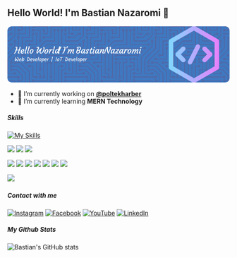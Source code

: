 ## Hello World! I'm Bastian Nazaromi 👋

![Bastian Nazaromi](img/github-header.png)

<!--
**bastiannazaromi/bastiannazaromi** is a ✨ _special_ ✨ repository because its `README.md` (this file) appears on your GitHub profile.

Here are some ideas to get you started:

- 🔭 I’m currently working on ...
- 🌱 I’m currently learning ...
- 👯 I’m looking to collaborate on ...
- 🤔 I’m looking for help with ...
- 💬 Ask me about ...
- 📫 How to reach me: ...
- 😄 Pronouns: ...
- ⚡ Fun fact: ...
-->

-   🔭 I’m currently working on [**@poltekharber**](https://poltekharber.ac.id)
-   🌱 I’m currently learning **MERN Technology**

##### Skills

[![My Skills](https://skillicons.dev/icons?i=html,css,js,php,python,cpp&theme=light)](https://skillicons.dev)

<img src="https://img.shields.io/badge/MySQL-005C84?style=for-the-badge&logo=mysql&logoColor=white" /> <img src="https://img.shields.io/badge/MongoDB-4EA94B?style=for-the-badge&logo=mongodb&logoColor=white" /> <img src="https://img.shields.io/badge/firebase-ffca28?style=for-the-badge&logo=firebase&logoColor=black" />

<img src="https://img.shields.io/badge/Codeigniter-EF4223?style=for-the-badge&logo=codeigniter&logoColor=white" /> <img src="https://img.shields.io/badge/Laravel-FF2D20?style=for-the-badge&logo=laravel&logoColor=white" /> <img src="https://img.shields.io/badge/Node%20js-339933?style=for-the-badge&logo=nodedotjs&logoColor=white" /> <img src="https://img.shields.io/badge/Express%20js-000000?style=for-the-badge&logo=express&logoColor=white" /> <img src="https://img.shields.io/badge/React-20232A?style=for-the-badge&logo=react&logoColor=61DAFB" /> <img src="https://img.shields.io/badge/Arduino-00979D?style=for-the-badge&logo=Arduino&logoColor=white" /> <img src="https://img.shields.io/badge/Raspberry%20Pi-A22846?style=for-the-badge&logo=Raspberry%20Pi&logoColor=white" />

<img src="https://img.shields.io/badge/GIT-E44C30?style=for-the-badge&logo=git&logoColor=white" />

##### Contact with me

[![Instagram](https://img.shields.io/badge/Instagram-E4405F?style=for-the-badge&logo=instagram&logoColor=white)](https://instagram.com/bastian.nazaromi) [![Facebook](https://img.shields.io/badge/Facebook-1877F2?style=for-the-badge&logo=facebook&logoColor=white)](https://facebook.com/bastian.nazaromi) [![YouTube](https://img.shields.io/badge/YouTube-FF0000?style=for-the-badge&logo=youtube&logoColor=white)](https://www.youtube.com/@maykomputer5117) [![LinkedIn](https://img.shields.io/badge/LinkedIn-0077B5?style=for-the-badge&logo=linkedin&logoColor=white)](https://linkedin.com/in/bastian-nazaromi-9950a8198)

##### My Github Stats

![Bastian's GitHub stats](https://github-readme-stats.vercel.app/api?username=bastiannazaromi&show_icons=true&theme=gruvbox)
